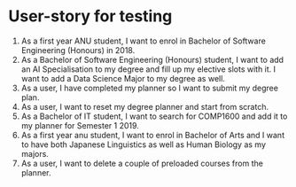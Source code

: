 # User-story for testing

  1. As a first year ANU student, I want to enrol in Bachelor of Software Engineering (Honours) in 2018.
  2. As a Bachelor of Software Engineering (Honours) student, I want to add an AI Specialisation to my degree and fill up my elective slots with it. I want to add a Data Science Major to my degree as well. 
  3. As a user, I have completed my planner so I want to submit my degree plan.
  4. As a user, I want to reset my degree planner and start from scratch.
  5. As a Bachelor of IT student, I want to search for COMP1600 and add it to my planner for Semester 1 2019.
  6. As a first year anu student, I want to enrol in Bachelor of Arts and I want to have both Japanese Linguistics as well as Human Biology as my majors.
  7. As a user, I want to delete a couple of preloaded courses from the planner.
